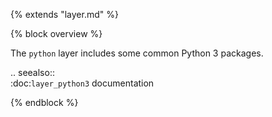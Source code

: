 {% extends "layer.md" %}

{% block overview %}

The `python` layer includes some common Python 3 packages.

.. seealso::    
    :doc:`layer_python3` documentation

{% endblock %}
